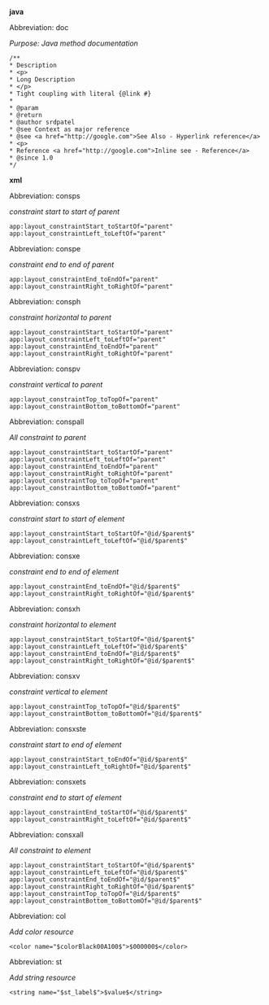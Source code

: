 **java** 

  Abbreviation: doc 

_Purpose: Java method documentation_ 

```
/**
* Description
* <p>
* Long Description
* </p>
* Tight coupling with literal {@link #}
*
* @param 
* @return 
* @author srdpatel
* @see Context as major reference
* @see <a href="http://google.com">See Also - Hyperlink reference</a>
* <p>
* Reference <a href="http://google.com">Inline see - Reference</a>
* @since 1.0
*/
```

**xml** 

  Abbreviation: consps 

_constraint start to start of parent_ 

```
app:layout_constraintStart_toStartOf="parent"
app:layout_constraintLeft_toLeftOf="parent"
```

  Abbreviation: conspe 

_constraint end to end of parent_ 

```
app:layout_constraintEnd_toEndOf="parent"
app:layout_constraintRight_toRightOf="parent"
```

  Abbreviation: consph 

_constraint horizontal to parent_ 

```
app:layout_constraintStart_toStartOf="parent"
app:layout_constraintLeft_toLeftOf="parent"
app:layout_constraintEnd_toEndOf="parent"
app:layout_constraintRight_toRightOf="parent"
```

Abbreviation: conspv 

_constraint vertical to parent_ 

```
app:layout_constraintTop_toTopOf="parent"
app:layout_constraintBottom_toBottomOf="parent"
```

Abbreviation: conspall 

_All constraint to parent_ 

```
app:layout_constraintStart_toStartOf="parent"
app:layout_constraintLeft_toLeftOf="parent"
app:layout_constraintEnd_toEndOf="parent"
app:layout_constraintRight_toRightOf="parent"
app:layout_constraintTop_toTopOf="parent"
app:layout_constraintBottom_toBottomOf="parent"
```


Abbreviation: consxs 

_constraint start to start of element_ 

```
app:layout_constraintStart_toStartOf="@id/$parent$"
app:layout_constraintLeft_toLeftOf="@id/$parent$"
```

Abbreviation: consxe 

_constraint end to end of element_ 

```
app:layout_constraintEnd_toEndOf="@id/$parent$"
app:layout_constraintRight_toRightOf="@id/$parent$"
```

Abbreviation: consxh 

_constraint horizontal to element_ 

```
app:layout_constraintStart_toStartOf="@id/$parent$"
app:layout_constraintLeft_toLeftOf="@id/$parent$"
app:layout_constraintEnd_toEndOf="@id/$parent$"
app:layout_constraintRight_toRightOf="@id/$parent$"
```

Abbreviation: consxv 

_constraint vertical to element_ 

```
app:layout_constraintTop_toTopOf="@id/$parent$"
app:layout_constraintBottom_toBottomOf="@id/$parent$"
```

Abbreviation: consxste 

_constraint start to end of element_ 

```
app:layout_constraintStart_toEndOf="@id/$parent$"
app:layout_constraintLeft_toRightOf="@id/$parent$"
```

Abbreviation: consxets 

_constraint end to start of element_ 

```
app:layout_constraintEnd_toStartOf="@id/$parent$"
app:layout_constraintRight_toLeftOf="@id/$parent$"
```

Abbreviation: consxall 

_All constraint to element_ 

```
app:layout_constraintStart_toStartOf="@id/$parent$"
app:layout_constraintLeft_toLeftOf="@id/$parent$"
app:layout_constraintEnd_toEndOf="@id/$parent$"
app:layout_constraintRight_toRightOf="@id/$parent$"
app:layout_constraintTop_toTopOf="@id/$parent$"
app:layout_constraintBottom_toBottomOf="@id/$parent$"
```

Abbreviation: col 

_Add color resource_ 

```
<color name="$colorBlack00A100$">$000000$</color>
```

Abbreviation: st 

_Add string resource_ 

```
<string name="$st_label$">$value$</string>
```
